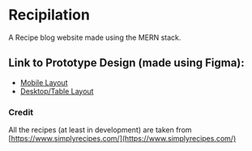 # Recipilation
A Recipe blog website made using the MERN stack. 

## Link to Prototype Design (made using Figma):
- [Mobile Layout](https://www.figma.com/file/AcR2hrXitIR9aqCbKT4I4y/Recipilation?node-id=0%3A1&t=rr6CJnhl8EI16cAE-1)
- [Desktop/Table Layout](https://www.figma.com/file/AcR2hrXitIR9aqCbKT4I4y/Recipilation?node-id=12%3A74&t=rr6CJnhl8EI16cAE-1)


### Credit

All the recipes (at least in development) are taken from [https://www.simplyrecipes.com/](https://www.simplyrecipes.com/)
